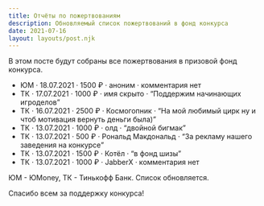 ```yaml
---
title: Отчёты по пожертвованиям
description: Обновляемый список пожертвований в фонд конкурса
date: 2021-07-16
layout: layouts/post.njk
---
```


В этом посте будут собраны все пожертвования в призовой фонд конкурса.

* ЮМ · 18.07.2021 · 1500 ₽ · аноним · комментария нет
* ТК · 17.07.2021 · 1000 ₽ · имя скрыто · <q>Поддержим начинающих игроделов</q>
* ТК · 16.07.2021 · 2500 ₽ · Космогопник · <q>На мой любимый цирк ну и чтоб мотивация вернуть деньги была)</q>
* ТК · 13.07.2021 · 1000 ₽ · олд · <q>двойной бигмак</q>
* ТК · 13.07.2021 · 500 ₽ · Рональд Макдональд · <q>За рекламу нашего заведения на конкурсе</q>
* ТК · 13.07.2021 · 1500 ₽ · Котёл · <q>в фонд шизы</q>
* ТК · 13.07.2021 · 1000 ₽ · JabberX · комментария нет

ЮМ - ЮMoney, ТК - Тинькофф Банк. Список обновляется.

Спасибо всем за поддержку конкурса!

